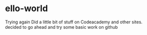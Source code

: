 # ello-world
Trying again
Did a little bit of stuff on Codeacademy and other sites. decided to go ahead and try some basic work on github
